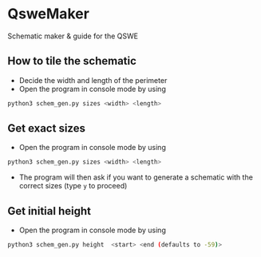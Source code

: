 # QsweMaker
Schematic maker &amp; guide for the QSWE

## How to tile the schematic
- Decide the width and length of the perimeter
- Open the program in console mode by using
```bash
python3 schem_gen.py sizes <width> <length>
```

## Get exact sizes
- Open the program in console mode by using
```bash
python3 schem_gen.py sizes <width> <length>
```
- The program will then ask if you want to generate a schematic with the correct sizes (type `y` to proceed)

## Get initial height
- Open the program in console mode by using
```bash
python3 schem_gen.py height  <start> <end (defaults to -59)>
```
